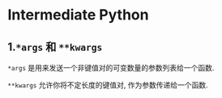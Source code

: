 # Intermediate Python
## 1.```*args``` 和 ```**kwargs```
```*args``` 是用来发送一个非键值对的可变数量的参数列表给一个函数.

```**kwargs``` 允许你将不定长度的键值对, 作为参数传递给一个函数.
